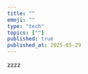 ```yaml
---
title: ""
emoji: ""
type: "tech"
topics: [""]
published: true
published_at: 2025-05-29
---
```


zzzz
